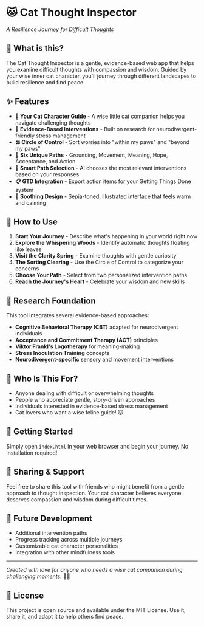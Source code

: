 # 🐱 Cat Thought Inspector
*A Resilience Journey for Difficult Thoughts*

## 🌟 What is this?

The Cat Thought Inspector is a gentle, evidence-based web app that helps you examine difficult thoughts with compassion and wisdom. Guided by your wise inner cat character, you'll journey through different landscapes to build resilience and find peace.

## ✨ Features

- **🐾 Your Cat Character Guide** - A wise little cat companion helps you navigate challenging thoughts
- **🧠 Evidence-Based Interventions** - Built on research for neurodivergent-friendly stress management
- **⚖️ Circle of Control** - Sort worries into "within my paws" and "beyond my paws" 
- **🌈 Six Unique Paths** - Grounding, Movement, Meaning, Hope, Acceptance, and Action
- **🎯 Smart Path Selection** - AI chooses the most relevant interventions based on your responses
- **📋 GTD Integration** - Export action items for your Getting Things Done system
- **🎨 Soothing Design** - Sepia-toned, illustrated interface that feels warm and calming

## 🧭 How to Use

1. **Start Your Journey** - Describe what's happening in your world right now
2. **Explore the Whispering Woods** - Identify automatic thoughts floating like leaves
3. **Visit the Clarity Spring** - Examine thoughts with gentle curiosity
4. **The Sorting Clearing** - Use the Circle of Control to categorize your concerns
5. **Choose Your Path** - Select from two personalized intervention paths
6. **Reach the Journey's Heart** - Celebrate your wisdom and new skills

## 🔬 Research Foundation

This tool integrates several evidence-based approaches:
- **Cognitive Behavioral Therapy (CBT)** adapted for neurodivergent individuals
- **Acceptance and Commitment Therapy (ACT)** principles
- **Viktor Frankl's Logotherapy** for meaning-making
- **Stress Inoculation Training** concepts
- **Neurodivergent-specific** sensory and movement interventions

## 🎯 Who Is This For?

- Anyone dealing with difficult or overwhelming thoughts
- People who appreciate gentle, story-driven approaches
- Individuals interested in evidence-based stress management
- Cat lovers who want a wise feline guide! 🐱

## 🚀 Getting Started

Simply open `index.html` in your web browser and begin your journey. No installation required!

## 🤝 Sharing & Support

Feel free to share this tool with friends who might benefit from a gentle approach to thought inspection. Your cat character believes everyone deserves compassion and wisdom during difficult times.

## 🌱 Future Development

- Additional intervention paths
- Progress tracking across multiple journeys
- Customizable cat character personalities
- Integration with other mindfulness tools

---

*Created with love for anyone who needs a wise cat companion during challenging moments.* 🐾💙

## 📄 License

This project is open source and available under the MIT License. Use it, share it, and adapt it to help others find peace.
